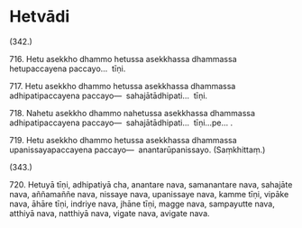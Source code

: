 

# Hetvādi







(342.)

716\. Hetu asekkho dhammo hetussa asekkhassa dhammassa hetupaccayena paccayo…  tīṇi.

717\. Hetu asekkho dhammo hetussa asekkhassa dhammassa adhipatipaccayena paccayo—  sahajātādhipati…  tīṇi.

718\. Nahetu asekkho dhammo nahetussa asekkhassa dhammassa adhipatipaccayena paccayo—  sahajātādhipati…  tīṇi…pe… .

719\. Hetu asekkho dhammo hetussa asekkhassa dhammassa upanissayapaccayena paccayo—  anantarūpanissayo. (Saṃkhittaṃ.)

(343.)

720\. Hetuyā tīṇi, adhipatiyā cha, anantare nava, samanantare nava, sahajāte nava, aññamaññe nava, nissaye nava, upanissaye nava, kamme tīṇi, vipāke nava, āhāre tīṇi, indriye nava, jhāne tīṇi, magge nava, sampayutte nava, atthiyā nava, natthiyā nava, vigate nava, avigate nava.



